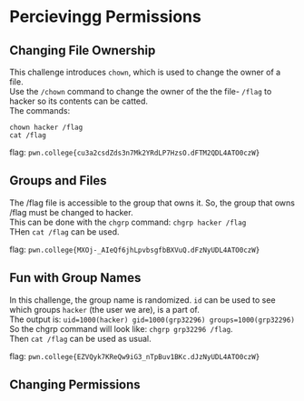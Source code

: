 # Percievingg Permissions

## Changing File Ownership
This challenge introduces `chown`, which is used to change the owner of a file.   
Use the `/chown` command to change the owner of the the file- `/flag` to hacker so its contents can be catted.  
The commands: 
```
chown hacker /flag
cat /flag
```
flag: `pwn.college{cu3a2csdZds3n7Mk2YRdLP7HzsO.dFTM2QDL4ATO0czW}`

## Groups and Files
The /flag file is accessible to the group that owns it. So, the group that owns /flag must be changed to hacker.  
This can be done with the `chgrp` command:  `chgrp hacker /flag`  
THen `cat /flag` can be used.  


flag: `pwn.college{MXOj-_AIeQf6jhLpvbsgfbBXVuQ.dFzNyUDL4ATO0czW}`

## Fun with Group Names
In this challenge, the group name is randomized.  `id` can be used to see which groups `hacker` (the user we are), is a part of.  
The output is: `uid=1000(hacker) gid=1000(grp32296) groups=1000(grp32296)`  
So the chgrp command will look like: `chgrp grp32296 /flag`.  
Then `cat /flag` can be used as usual.  


flag: `pwn.college{EZVQyk7KReQw9iG3_nTpBuv1BKc.dJzNyUDL4ATO0czW}`

## Changing Permissions 
